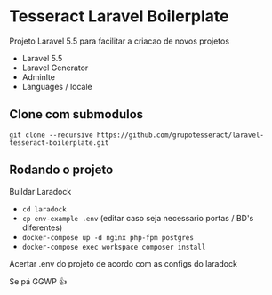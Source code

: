 
# Tesseract Laravel Boilerplate

Projeto Laravel 5.5 para facilitar a criacao de novos projetos

- Laravel 5.5
- Laravel Generator
- Adminlte
- Languages / locale

## Clone com submodulos

`git clone --recursive https://github.com/grupotesseract/laravel-tesseract-boilerplate.git`

## Rodando o projeto

Buildar Laradock
- `cd laradock`
- `cp env-example .env` (editar caso seja necessario portas / BD's diferentes)
- `docker-compose up -d nginx php-fpm postgres`
- `docker-compose exec workspace composer install`

Acertar .env do projeto de acordo com as configs do laradock

Se pá GGWP :+1:






